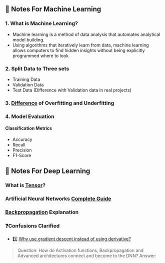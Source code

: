 ## :ledger: Notes For Machine Learning

### 1. What is Machine Learning?
* Machine learning is a method of data analysis that automates analytical model building.
* Using algorithms that iteratively learn from data, machine learning allows computers to find hidden insights without being explicitly programmed where to look

### 2. Split Data to Three sets 
* Training Data
* Validation Data
* Test Data (Difference with Validation data in real projects)

### 3. [Difference](https://towardsdatascience.com/what-are-overfitting-and-underfitting-in-machine-learning-a96b30864690) of Overfitting and Underfitting

### 4. Model Evaluation
#### Classification Metrics
* Accuracy
* Recall
* Precision
* F1-Score

## :ledger: Notes For Deep Learning

### What is [Tensor](https://zhuanlan.zhihu.com/p/48982978)? 

### Artificial Neural Networks [Complete Guide](https://missinglink.ai/guides/neural-network-concepts/complete-guide-artificial-neural-networks/)

### [Backpropagation](http://neuralnetworksanddeeplearning.com/chap2.html) Explanation

### :question:Confusions Clarified
* :one: [Why use gradient descent instead of using derivative?](https://stats.stackexchange.com/questions/212619/why-is-gradient-descent-required)

> Question: How do Activation functions, Backpropagation and Advanced architectures connect and become to the DNN?
> Answer:
